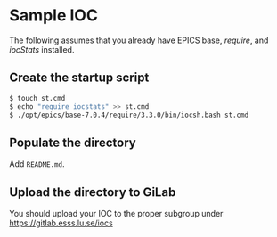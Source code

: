 # Sample IOC

The following assumes that you already have EPICS base, *require*, and *iocStats* installed.

## Create the startup script

```bash
$ touch st.cmd
$ echo "require iocstats" >> st.cmd
$ ./opt/epics/base-7.0.4/require/3.3.0/bin/iocsh.bash st.cmd
```

## Populate the directory

Add `README.md`.

## Upload the directory to GiLab

You should upload your IOC to the proper subgroup under <https://gitlab.esss.lu.se/iocs>

